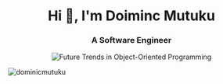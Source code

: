 <h1 align="center">Hi 👋, I'm Doiminc Mutuku</h1>
<h3 align="center">A Software Engineer</h3>
<p align="center">
  <img src="https://algorithmman.com/wp-content/uploads/2024/07/Future-Trends-in-Object-Oriented-Programming.gif" alt="Future Trends in Object-Oriented Programming"/>
</p>

<p align="left"> <img src="https://komarev.com/ghpvc/?username=dominicmutuku&label=Profile%20views&color=0e75b6&style=flat" alt="dominicmutuku" /> </p>

